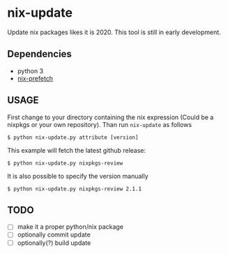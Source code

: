 # nix-update

Update nix packages likes it is 2020.
This tool is still in early development.

## Dependencies

- python 3
- [nix-prefetch](https://github.com/msteen/nix-prefetch/)

## USAGE

First change to your directory containing the nix expression (Could be a nixpkgs or your own repository). Than run `nix-update` as follows

```
$ python nix-update.py attribute [version]
```

This example will fetch the latest github release:

```
$ python nix-update.py nixpkgs-review
```

It is also possible to specify the version manually

```
$ python nix-update.py nixpkgs-review 2.1.1
```

## TODO

- [ ] make it a proper python/nix package
- [ ] optionally commit update
- [ ] optionally(?) build update
